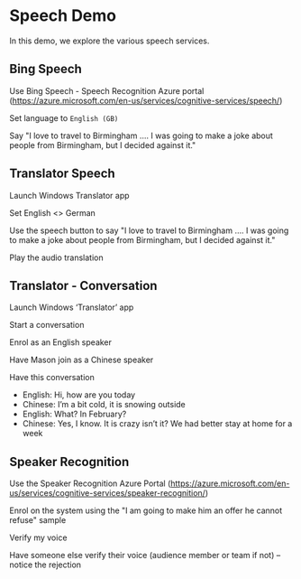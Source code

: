 # Speech Demo
In this demo, we explore the various speech services.

## Bing Speech
Use Bing Speech - Speech Recognition Azure portal (https://azure.microsoft.com/en-us/services/cognitive-services/speech/)

Set language to `English (GB)`

Say "I love to travel to Birmingham …. I was going to make a joke about people from Birmingham, but I decided against it."

## Translator Speech
Launch Windows Translator app

Set English <> German

Use the speech button to say "I love to travel to Birmingham …. I was going to make a joke about people from Birmingham, but I decided against it."

Play the audio translation

## Translator - Conversation
Launch Windows ‘Translator’ app

Start a conversation

Enrol as an English speaker

Have Mason join as a Chinese speaker

Have this conversation

* English: Hi, how are you today
* Chinese: I’m a bit cold, it is snowing outside
* English: What? In February?
* Chinese: Yes, I know. It is crazy isn’t it? We had better stay at home for a week

## Speaker Recognition
Use the Speaker Recognition Azure Portal (https://azure.microsoft.com/en-us/services/cognitive-services/speaker-recognition/)

Enrol on the system using the "I am going to make him an offer he cannot refuse" sample

Verify my voice

Have someone else verify their voice (audience member or team if not) – notice the rejection
